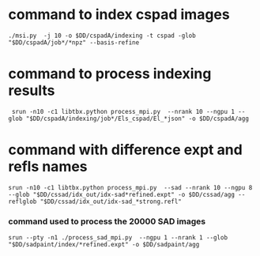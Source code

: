 # command to index cspad images

```
./msi.py  -j 10 -o $DD/cspadA/indexing -t cspad -glob "$DD/cspadA/job*/*npz" --basis-refine
```

# command to process indexing results

```
 srun -n10 -c1 libtbx.python process_mpi.py  --nrank 10 --ngpu 1 --glob "$DD/cspadA/indexing/job*/Els_cspad/El_*json" -o $DD/cspadA/agg
```


# command with difference expt and refls names

```
srun -n10 -c1 libtbx.python process_mpi.py  --sad --nrank 10 --ngpu 8 --glob "$DD/cssad/idx_out/idx-sad*refined.expt" -o $DD/cssad/agg --reflglob "$DD/cssad/idx_out/idx-sad_*strong.refl"
```
### command used to process the 20000 SAD images

```
srun --pty -n1 ./process_sad_mpi.py  --ngpu 1 --nrank 1 --glob "$DD/sadpaint/index/*refined.expt" -o $DD/sadpaint/agg
```

